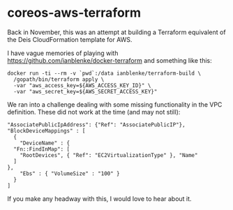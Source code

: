 #  coreos-aws-terraform

Back in November, this was an attempt at building a Terraform equivalent of the Deis CloudFormation template for AWS.

I have vague memories of playing with https://github.com/ianblenke/docker-terraform and something like this:

    docker run -ti --rm -v `pwd`:/data ianblenke/terraform-build \
      /gopath/bin/terraform apply \
      -var "aws_access_key=${AWS_ACCESS_KEY_ID}" \
      -var "aws_secret_key=${AWS_SECRET_ACCESS_KEY}"

We ran into a challenge dealing with some missing functionality in the VPC definition. These did not work at the time (and may not still):

    "AssociatePublicIpAddress": {"Ref": "AssociatePublicIP"},
    "BlockDeviceMappings" : [
      {
        "DeviceName" : {
	  "Fn::FindInMap": [
	    "RootDevices", { "Ref": "EC2VirtualizationType" }, "Name"
	  ]
	},
        "Ebs" : { "VolumeSize" : "100" }
      }
    ]

If you make any headway with this, I would love to hear about it.

